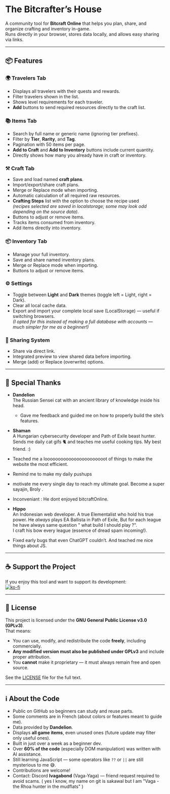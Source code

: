 # The Bitcrafter’s House

A community tool for **Bitcraft Online** that helps you plan, share, and organize crafting and inventory in-game.  
Runs directly in your browser, stores data locally, and allows easy sharing via links.

---

## 📦 Features

### **🌍 Travelers Tab**
- Displays all travelers with their quests and rewards.
- Filter travelers shown in the list.
- Shows level requirements for each traveler.
- **Add** buttons to send required resources directly to the craft list.

### **📚 Items Tab**
- Search by full name or generic name (ignoring tier prefixes).
- Filter by **Tier**, **Rarity**, and **Tag**.
- Pagination with 50 items per page.
- **Add to Craft** and **Add to Inventory** buttons include current quantity.
- Directly shows how many you already have in craft or inventory.

### **⚒️ Craft Tab**
- Save and load named **craft plans**.
- Import/export/share craft plans.
- Merge or Replace mode when importing.
- Automatic calculation of all required raw resources.
- **Crafting Steps** list with the option to choose the recipe used  
  _(recipes selected are saved in localstorage; some may look odd depending on the source data)_.
- Buttons to adjust or remove items.
- Tracks items consumed from inventory.
- Add items directly into inventory.

### **📦 Inventory Tab**
- Manage your full inventory.
- Save and share named inventory plans.
- Merge or Replace mode when importing.
- Buttons to adjust or remove items.

### **⚙️ Settings**
- Toggle between **Light** and **Dark** themes (toggle left = Light, right = Dark).
- Clear all local cache data.
- Export and import your complete local save (LocalStorage) — useful if switching browsers.  
  _(I opted for this instead of making a full database with accounts — much simpler for me as a beginner!)_

### **🔗 Sharing System**
- Share via direct link.
- Integrated preview to view shared data before importing.
- Merge (add) or Replace (overwrite) options.

---

## 💬 Special Thanks
- **Dandelion**  
  The Russian Sensei cat with an ancient library of knowledge inside his head.  
  - Gave me feedback and guided me on how to properly build the site’s features.

- **Shaman**  
  A Hungarian cybersecurity developer and Path of Exile beast hunter.  
  Sends me daily cat gifs 🐈 and teaches me useful cooking tips. My best friend. :)
- Teached me a looooooooooooooooooooooot of things to make the website the most efficient.
- Remind me to make my daily pushups 
- motivate me every single day to reach my ultimate goal. Become a super sayajin, Broly .

- Inconveniant : He dont enjoyed bitcraftOnline.

- **Hippo**  
  An Indonesian web developer. A true Elementalist who hold his true power. He *always* plays EA Ballista in Path of Exile, But for each league he have always same question " what build I should play ?".  
  I craft his bow every league (essence of dread spam incoming!).
 -  Fixed early bugs that even ChatGPT couldn’t. And teached me nice things about JS.


---

## ☕ Support the Project
If you enjoy this tool and want to support its development:  
[![ko-fi](https://ko-fi.com/img/githubbutton_sm.svg)](https://ko-fi.com/levagabond)

---

## 📜 License
This project is licensed under the **GNU General Public License v3.0 (GPLv3)**.  
That means:
- You can use, modify, and redistribute the code **freely**, including commercially.
- **Any modified version must also be published under GPLv3** and include proper attribution.
- You **cannot** make it proprietary — it must always remain free and open source.

See the [LICENSE](LICENSE) file for the full text.

---

## ℹ️ About the Code
- Public on GitHub so beginners can study and reuse parts.  
- Some comments are in French (about colors or features meant to guide me).  
- Data provided by **Dandelion**.  
- Displays **all game items**, even unused ones (future update may filter only useful ones).  
- Built in just over a week as a beginner dev.  
- Over **60% of the code** (especially DOM manipulation) was written with AI assistance.  
- Still learning JavaScript — some operators like `??` or `||` are still mysterious to me 😅.  
- Contributions are welcome!  
- Contact: Discord **lvagabond** (Vaga-Yaga) — friend request required to avoid scams. ( yes I know, my name on git is sakawal but I am "Vaga - the Rhoa hunter in the mudflats" )
